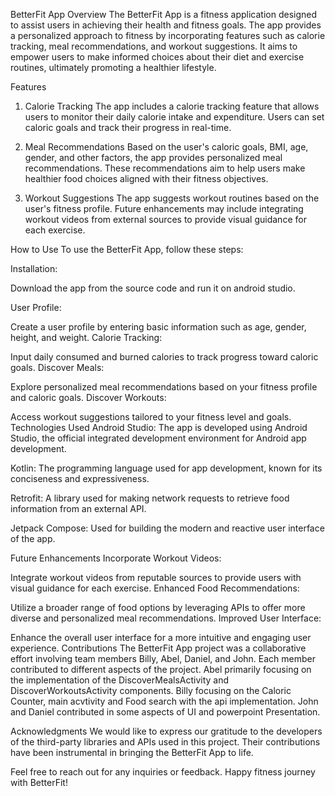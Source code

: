 BetterFit App
Overview
The BetterFit App is a fitness application designed to assist users in achieving their health and fitness goals. The app provides a personalized approach to fitness by incorporating features such as calorie tracking, meal recommendations, and workout suggestions. It aims to empower users to make informed choices about their diet and exercise routines, ultimately promoting a healthier lifestyle.

Features
1. Calorie Tracking
The app includes a calorie tracking feature that allows users to monitor their daily calorie intake and expenditure. Users can set caloric goals and track their progress in real-time.

2. Meal Recommendations
Based on the user's caloric goals, BMI, age, gender, and other factors, the app provides personalized meal recommendations. These recommendations aim to help users make healthier food choices aligned with their fitness objectives.

3. Workout Suggestions
The app suggests workout routines based on the user's fitness profile. Future enhancements may include integrating workout videos from external sources to provide visual guidance for each exercise.

How to Use
To use the BetterFit App, follow these steps:

Installation:

Download the app from the source code and run it on android studio.

User Profile:

Create a user profile by entering basic information such as age, gender, height, and weight.
Calorie Tracking:

Input daily consumed and burned calories to track progress toward caloric goals.
Discover Meals:

Explore personalized meal recommendations based on your fitness profile and caloric goals.
Discover Workouts:

Access workout suggestions tailored to your fitness level and goals.
Technologies Used
Android Studio: The app is developed using Android Studio, the official integrated development environment for Android app development.

Kotlin: The programming language used for app development, known for its conciseness and expressiveness.

Retrofit: A library used for making network requests to retrieve food information from an external API.

Jetpack Compose: Used for building the modern and reactive user interface of the app.

Future Enhancements
Incorporate Workout Videos:

Integrate workout videos from reputable sources to provide users with visual guidance for each exercise.
Enhanced Food Recommendations:

Utilize a broader range of food options by leveraging APIs to offer more diverse and personalized meal recommendations.
Improved User Interface:

Enhance the overall user interface for a more intuitive and engaging user experience.
Contributions
The BetterFit App project was a collaborative effort involving team members Billy, Abel, Daniel, and John. Each member contributed to different aspects of the project.
Abel primarily focusing on the implementation of the DiscoverMealsActivity and DiscoverWorkoutsActivity components.
Billy focusing on the Caloric Counter, main acvtivity and Food search with the api implementation. 
John and Daniel contributed in some aspects of UI and powerpoint Presentation. 

Acknowledgments
We would like to express our gratitude to the developers of the third-party libraries and APIs used in this project. Their contributions have been instrumental in bringing the BetterFit App to life.

Feel free to reach out for any inquiries or feedback. Happy fitness journey with BetterFit!
